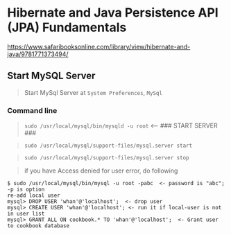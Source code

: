 # Hibernate and Java Persistence API (JPA) Fundamentals

https://www.safaribooksonline.com/library/view/hibernate-and-java/9781771373494/

## Start MySQL Server

> Start MySql Server at `System Preferences`, `MySql`

### Command line

> `sudo /usr/local/mysql/bin/mysqld -u root` <-- ### START SERVER ###

> `sudo /usr/local/mysql/support-files/mysql.server start`

> `sudo /usr/local/mysql/support-files/mysql.server stop`

> if you have Access denied for user error, do following

```
$ sudo /usr/local/mysql/bin/mysql -u root -pabc  <- password is "abc"; -p is option
re-add local user
mysql> DROP USER 'whan'@'localhost';  <- drop user
mysql> CREATE USER 'whan'@'localhost'; <- run it if local-user is not in user list
mysql> GRANT ALL ON cookbook.* TO 'whan'@'localhost';  <- Grant user to cookbook database
```

